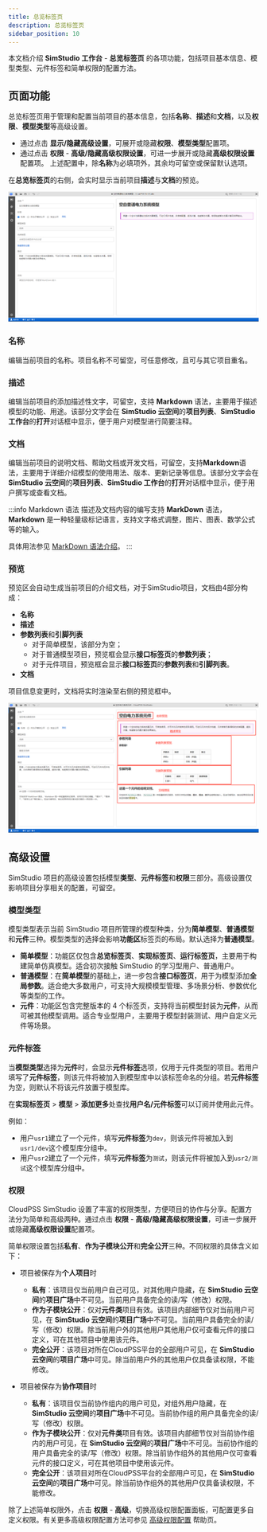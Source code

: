 ```yaml
---
title: 总览标签页
description: 总览标签页
sidebar_position: 10
---
```


本文档介绍 **SimStudio 工作台** - **总览标签页** 的各项功能，包括项目基本信息、模型类型、元件标签和简单权限的配置方法。

## 页面功能

总览标签页用于管理和配置当前项目的基本信息，包括**名称**、**描述**和**文档**，以及**权限**、**模型类型**等高级设置。
+ 通过点击 **显示/隐藏高级设置**，可展开或隐藏**权限**、**模型类型**配置项。
+ 通过点击 **权限** - **高级/隐藏高级权限设置**，可进一步展开或隐藏**高级权限设置**配置项。
上述配置中，除**名称**为必填项外，其余均可留空或保留默认选项。

在**总览标签页**的右侧，会实时显示当前项目**描述**与**文档**的预览。

![总览标签页](./1-1.png)

### 名称

编辑当前项目的名称。项目名称不可留空，可任意修改，且可与其它项目重名。

### 描述

编辑当前项目的添加描述性文字，可留空，支持 **Markdown** 语法，主要用于描述模型的功能、用途。该部分文字会在 **SimStudio 云空间**的**项目列表**、**SimStudio 工作台**的**打开**对话框中显示，便于用户对模型进行简要注释。

### 文档

编辑当前项目的说明文档、帮助文档或开发文档，可留空，支持**Markdown**语法，主要用于详细介绍模型的使用用法、版本、更新记录等信息。该部分文字会在 **SimStudio 云空间**的**项目列表**、**SimStudio 工作台**的**打开**对话框中显示，便于用户撰写或查看文档。

:::info Markdown 语法
描述及文档内容的编写支持 **MarkDown** 语法，**Markdown** 是一种轻量级标记语言，支持文字格式调整，图片、图表、数学公式等的输入。

具体用法参见 [MarkDown 语法介绍](/docs/meta/edit-help/markdown-intro/index.md)。
:::

### 预览

预览区会自动生成当前项目的介绍文档，对于SimStudio项目，文档由4部分构成：
+ **名称**
+ **描述**
+ **参数列表**和**引脚列表**
    + 对于简单模型，该部分为空；
    + 对于普通模型项目，预览框会显示**接口标签页**的**参数列表**；
    + 对于元件项目，预览框会显示**接口标签页**的**参数列表**和**引脚列表**。
+ **文档**

项目信息变更时，文档将实时渲染至右侧的预览框中。

![元件项目预览](./1-2.png)

## 高级设置

SimStudio 项目的高级设置包括模型**类型**、**元件标签**和**权限**三部分。高级设置仅影响项目分享相关的配置，可留空。

### 模型类型

模型类型表示当前 SimStudio 项目所管理的模型种类，分为**简单模型**、**普通模型**和**元件**三种。模型类型的选择会影响**功能区**标签页的布局。默认选择为**普通模型**。
+ **简单模型**：功能区仅包含**总览标签页**、**实现标签页**、**运行标签页**，主要用于构建简单仿真模型。适合初次接触 SimStudio 的学习型用户、普通用户。
+ **普通模型**：在**简单模型**的基础上，进一步包含**接口标签页**，用于为模型添加**全局参数**。适合绝大多数用户，可支持大规模模型管理、多场景分析、参数优化等类型的工作。
+ **元件**：功能区包含完整版本的 4 个标签页，支持将当前模型封装为**元件**，从而可被其他模型调用。适合专业型用户，主要用于模型封装测试、用户自定义元件等场景。

### 元件标签

当**模型类型**选择为**元件**时，会显示**元件标签**选项，仅用于元件类型的项目。若用户填写了**元件标签**，则该元件将被加入到模型库中以该标签命名的分组。若**元件标签**为空，则默认不将该元件放置于模型库。

在**实现标签页** > **模型** > **添加更多**处查找**用户名/元件标签**可以订阅并使用此元件。

例如：
+ 用户`usr1`建立了一个元件，填写**元件标签**为`dev`，则该元件将被加入到`usr1/dev`这个模型库分组中。
+ 用户`usr2`建立了一个元件，填写**元件标签**为`测试`，则该元件将被加入到`usr2/测试`这个模型库分组中。

### 权限

CloudPSS SimStudio 设置了丰富的权限类型，方便项目的协作与分享。配置方法分为简单和高级两种。通过点击 **权限** - **高级/隐藏高级权限设置**，可进一步展开或隐藏**高级权限设置**配置项。

简单权限设置包括**私有**、**作为子模块公开**和**完全公开**三种。不同权限的具体含义如下：

+ 项目被保存为**个人项目**时
    + **私有**：该项目仅当前用户自己可见，对其他用户隐藏，在 **SimStudio 云空间**的**项目广场**中不可见。当前用户具备完全的读/写（修改）权限。
    + **作为子模块公开**：仅对**元件类**项目有效。该项目内部细节仅对当前用户可见，在 **SimStudio 云空间**的**项目广场**中不可见。当前用户具备完全的读/写（修改）权限。除当前用户外的其他用户其他用户仅可查看元件的接口定义，可在其他项目中使用该元件。
    + **完全公开**：该项目对所在CloudPSS平台的全部用户可见，在 **SimStudio 云空间**的**项目广场**中可见。除当前用户外的其他用户仅具备读权限，不能修改。

+ 项目被保存为**协作项目**时
    + **私有**：该项目仅当前协作组内的用户可见，对组外用户隐藏，在 **SimStudio 云空间**的**项目广场**中不可见。当前协作组的用户具备完全的读/写（修改）权限。
    + **作为子模块公开**：仅对**元件类**项目有效。该项目内部细节仅对当前协作组内的用户可见，在 **SimStudio 云空间**的**项目广场**中不可见。当前协作组的用户具备完全的读/写（修改）权限。除当前协作组外的其他用户仅可查看元件的接口定义，可在其他项目中使用该元件。
    + **完全公开**：该项目对所在CloudPSS平台的全部用户可见，在 **SimStudio 云空间**的**项目广场**中可见。除当前协作组外的其他用户仅具备读权限，不能修改。

除了上述简单权限外，点击 **权限** - **高级**，切换高级权限配置面板，可配置更多自定义权限。有关更多高级权限配置方法可参见 [高级权限配置](../../../../../account/settings/sdk-token/index.md) 帮助页。


<!-- ## 案例

:::warning
这里可以不放案例！
:::

import Tabs from '@theme/Tabs';
import TabItem from '@theme/TabItem';

<Tabs>
<TabItem value="js" label="简单模型项目信息配置">

![简单模型](./1.png)

</TabItem>
<TabItem value="java" label="普通模型项目信息配置">

![普通模型](./2.png)

</TabItem>
<TabItem value="py" label="元件模型项目信息配置">

![元件](./3.png)
</TabItem>
</Tabs> -->


